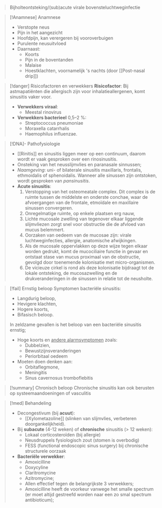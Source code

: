 
> Bijholteontsteking/(sub)acute virale bovensteluchtweginfectie

> [!Anamnese] Anamnese
> - Verstopte neus
> - Pijn in het aangezicht
> - Hoofdpijn, kan verergeren bij vooroverbuigen
> - Purulente neusuitvloed
> - Daarnaast: 
> 	- Koorts
> 	- Pijn in de boventanden
> 	- Malaise
> 	- Hoestklachten, voornamelijk 's nachts (door [[Post-nasal drip]])

> [!danger] Risicofactoren en verwekkers
> **Risicofactor**: Bij astmapatiënten die allergisch zijn voor inhalatieallergenen, komt sinusitis vaker voor.
> - **Verwekkers viraal**:
> 	- Meestal rinovirus
> - **Verwekkers bacterieel** 0,5–2 %:
> 	- Streptococcus pneumoniae
> 	- Moraxella catarrhalis
> 	- Haemophilus influenzae.
> 

> [!DNA]- Pathofysiologie
> - [[Rinitis]] en sinusitis liggen meer op een continuum, daarom wordt er vaak gesproken over een rinosinusitis.
> - Onsteking van het neusslijmvlies en paranasale sinnussen;
> - *Naamgeving*: uni- of bilaterale sinusitis maxillaris, frontalis, ethmoidalis of sphenoidalis. Wanneer alle sinussen zijn ontstoken, wordt gesproken van *pansinusitis*.
> - **Acute sinusitis**: 
> 	 1. Verstopping van het osteomeatale complex. Dit complex is de ruimte tussen de middelste en onderste conchae, waar de afvoergangen van de frontale, etmoïdale en maxillaire sinussen convergeren. 
> 	 2. Onregelmatige ruimte, op enkele plaatsen erg nauw, 
> 	 3. Lichte mucosale zwelling van tegenover elkaar liggende slijmvliezen zorgt snel voor obstructie die de afvloed van mucus belemmert. 
> 	 4. Oorzaken van oedeem van de mucosae zijn: virale luchtweginfecties, allergie, anatomische afwijkingen. 
> 	 5. Als de mucosale oppervlakken op deze wijze tegen elkaar worden gedrukt, komt de mucociliaire functie in gevaar en ontstaat stase van mucus proximaal van de obstructie, gevolgd door toenemende kolonisatie met micro-organismen. 
> 	 6. De vicieuze cirkel is rond als deze kolonisatie bijdraagt tot de lokale ontsteking, de mucosazwelling en de drukveranderingen in de sinussen in relatie tot de neusholte.


> [!fail] Ernstig beloop
> Symptomen bacteriële sinusitis:
> - Langdurig beloop, 
> - Hevigere klachten, 
> - Hogere koorts,  
> - Bifasisch beloop.
> 
> In zeldzame gevallen is het beloop van een bacteriële sinusitis ernstig; 
> - Hoge koorts en <u>andere alarmsymptomen</u> zoals: 
> 	- Dubbelzien, 
> 	- Bewustzijnsveranderingen 
> 	- Periorbitaal oedeem 
> - Moeten doen denken aan:
> 	- Orbitaflegmone, 
> 	- Meningitis
> 	- Sinus cavernosus tromboflebitis

> [!summary] Chronisch beloop
> Chronische sinusitis kan ook berusten op systeemaandoeningen of vasculitis

> [!med] Behandeling
> - Decongestivum (bij **acuut**): 
> 	- [[Xylometazoline]] (slinken van slijmvlies, verbeteren doorgankelijkheid).
> - Bij **subacute** (4-12 weken) of **chronische** sinusitis (> 12 weken): 
> 	- Lokaal corticosteroïden (bij allergie)
> 	- Neusdruppels fysiologisch zout (stomen is overbodig)
> 	- FESS (functional endoscopic sinus surgery) bij chronische structurele oorzaak 
> - **Bacteriële verwekker**: 
> 	- Amoxicilline
> 	- Doxycyline
> 	- Claritromycine
> 	- Azitromycine; 
> 	- Allen effectief tegen de belangrijkste 3 verwekkers; 
> 	- Amoxicilline heeft de voorkeur vanwege het smalle spectrum (er moet altijd gestreefd worden naar een zo smal spectrum antibioticum);


